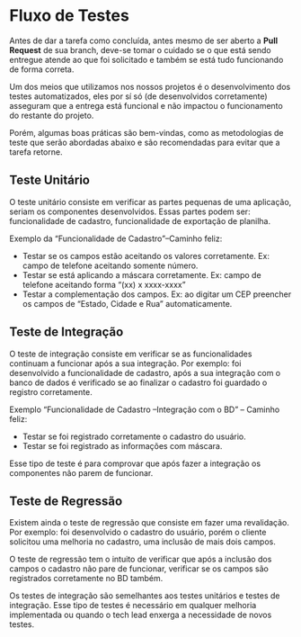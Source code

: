 Fluxo de Testes
=======================================================

Antes de dar a tarefa como concluída, antes mesmo de ser aberto a **Pull Request** de sua branch, deve-se tomar o cuidado se o que está sendo entregue atende ao que foi solicitado e também se está tudo funcionando de forma correta.

Um dos meios que utilizamos nos nossos projetos é o desenvolvimento dos testes automatizados, eles por sí só (de desenvolvidos corretamente) asseguram que a entrega está funcional e não impactou o funcionamento do restante do projeto.

Porém, algumas boas práticas são bem-vindas, como as metodologias de teste que serão abordadas abaixo e são recomendadas para evitar que a tarefa retorne.

Teste Unitário
-------------

O teste unitário consiste em verificar as partes pequenas de uma aplicação, seriam os componentes desenvolvidos. Essas partes podem ser: funcionalidade de cadastro, funcionalidade de exportação de planilha.

Exemplo da “Funcionalidade de Cadastro”–Caminho feliz:

- Testar se os campos estão aceitando os valores corretamente. Ex: campo de telefone aceitando somente número.
- Testar se está aplicando a máscara corretamente. Ex: campo de telefone aceitando forma “(xx) x xxxx-xxxx”
- Testar a complementação dos campos. Ex: ao digitar um CEP preencher os campos de “Estado, Cidade e Rua” automaticamente.

Teste de Integração
-------------

O teste de integração consiste em verificar se as funcionalidades continuam a funcionar após a sua integração. Por exemplo: foi desenvolvido a funcionalidade de cadastro, após a sua integração com o banco de dados é verificado se ao finalizar o cadastro foi guardado o registro corretamente.

Exemplo “Funcionalidade de Cadastro –Integração com o BD” – Caminho feliz:

- Testar se foi registrado corretamente o cadastro do usuário. 
- Testar se foi registrado as informações com máscara.

Esse tipo de teste é para comprovar que após fazer a integração os componentes não parem de funcionar.

Teste de Regressão
-------------

Existem ainda o teste de regressão que consiste em fazer uma revalidação. Por exemplo: foi desenvolvido o cadastro do usuário, porém o cliente solicitou uma melhoria no cadastro, uma inclusão de mais dois campos.

O teste de regressão tem o intuito de verificar que após a inclusão dos campos o cadastro não pare de funcionar, verificar se os campos são registrados corretamente no BD também.

Os testes de integração são semelhantes aos testes unitários e testes de integração. Esse tipo de testes é necessário em qualquer melhoria implementada ou quando o tech lead enxerga a necessidade de novos testes.